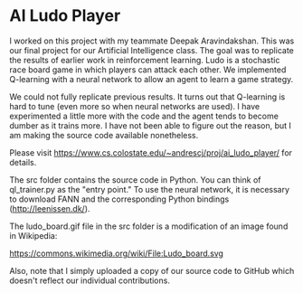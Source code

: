 # AI Ludo Player

I worked on this project with my teammate Deepak Aravindakshan. This was our final project for our Artificial Intelligence class. The goal was to replicate the results of earlier work in reinforcement learning. Ludo is a stochastic race board game in which players can attack each other. We implemented Q-learning with a neural network to allow an agent to learn a game strategy.

We could not fully replicate previous results. It turns out that Q-learning is hard to tune (even more so when neural networks are used). I have experimented a little more with the code and the agent tends to become dumber as it trains more. I have not been able to figure out the reason, but I am making the source code available nonetheless.

Please visit https://www.cs.colostate.edu/~andrescj/proj/ai_ludo_player/ for details.

The src folder contains the source code in Python. You can think of ql_trainer.py as the "entry point." To use the neural network, it is necessary to download FANN and the corresponding Python bindings (http://leenissen.dk/).

The ludo_board.gif file in the src folder is a modification of an image found in Wikipedia:

https://commons.wikimedia.org/wiki/File:Ludo_board.svg

Also, note that I simply uploaded a copy of our source code to GitHub which doesn't reflect our individual contributions.
